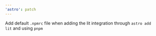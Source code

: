 ```yaml
---
'astro': patch
---
```


Add default `.npmrc` file when adding the lit integration through `astro add lit` and using `pnpm`
